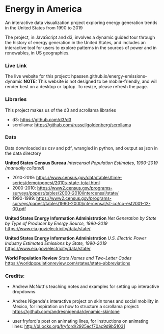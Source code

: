 # Energy in America
An interactive data visualization project exploring energy generation trends in the United States from 1990 to 2019

The project, in JavaScript and d3, involves a dynamic guided tour through the history of energy generation in the United States, and includes an interactive tool for users to explore patterns in the sources of power and in renewables, in US geographies. 

### Live Link
The live website for this project: 
hpassen.github.io/energy-emissions-dynamic
**NOTE:** This website is not designed to be mobile-friendly, and will render best on a desktop or laptop. To resize, please refresh the page. 

### Libraries
This project makes us of the d3 and scrollama libraries
- d3: https://github.com/d3/d3
- scrollama: https://github.com/russellgoldenberg/scrollama 

### Data 
Data downloaded as csv and pdf, wrangled in python, and output as json in the data directory 

**United States Census Bureau**
*Intercensal Population Estimates, 1990-2019 (manually collated)*
- 2010-2019: https://www.census.gov/data/tables/time-series/demo/popest/2010s-state-total.html
- 2000-2010: https://www2.census.gov/programs-surveys/popest/tables/2000-2010/intercensal/state/
- 1990-1999: https://www2.census.gov/programs-surveys/popest/tables/1990-2000/intercensal/st-co/co-est2001-12-00.pdf

**United States Energy Information Administration**
*Net Generation by State by Type of Producer by Energy Source, 1990-2019*
https://www.eia.gov/electricity/data/state/

**United States Energy Information Administration**
*U.S. Electric Power Industry Estimated Emissions by State, 1990-2019*
https://www.eia.gov/electricity/data/state/

**World Population Review**
*State Names and Two-Letter Codes*
https://worldpopulationreview.com/states/state-abbreviations


### Credits: 
- Andrew McNutt's teaching notes and examples for setting up interactive dropdowns

- Andres Nigenda's interactive project on skin tones and social mobility in Mexico, for inspiration on how to structure a scrollama project: https://github.com/andresnigenda/dynamic-skintone

- user fryford's post on animating lines, for instructions on animating lines: http://bl.ocks.org/fryford/2925ecf70ac9d9b51031

